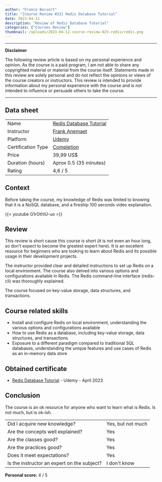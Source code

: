 ```yaml
---
author: "Franco Becvort"
title: "[Course Review #23] Redis Database Tutorial"
date: 2023-04-12
description: "Review of Redis Database Tutorial"
categories: ["Courses Review"]
thumbnail: /uploads/2023-04-12-course-review-023-redis/redis.png
---
```


---

**Disclaimer**

The following review article is based on my personal experience and opinion. As the course is a paid program, I am not able to share any copyrighted material or material from the course itself. Statements made in this review are solely personal and do not reflect the opinions or views of the course creators or instructors. This review is intended to provide information about my personal experience with the course and is not intended to influence or persuade others to take the course.

---

## Data sheet

|                    |                                                                                                   |
| ------------------ | ------------------------------------------------------------------------------------------------- |
| Name               | [Redis Database Tutorial](https://www.udemy.com/course/redis-database-tutorial/)                  |
| Instructor         | [Frank Anemaet](https://www.udemy.com/user/frank-anemaet/)                                        |
| Platform           | [Udemy](https://www.udemy.com/)                                                                   |
| Certification Type | [Completion](https://support.udemy.com/hc/en-us/sections/360011037194-Certificates-of-Completion) |
| Price              | 39,99 US$                                                                                         |
| Duration \(hours\) | Aprox 0.5 (35 minutes)                                                                            |
| Rating             | 4,6 / 5                                                                                           |

## Context

Before taking the course, my knowledge of Redis was limited to knowing that it is a NoSQL database, and a fireship 100 seconds video explanation.

{{< youtube G1rOthIU-uo >}}

## Review

This review is short cause this course is short \(it is not even an hour long, so don't expect to become the greatest expert here\). It is an excellent resource for beginners who are looking to learn about Redis and its possible usage in their development projects.

The instructor provided clear and detailed instructions to set up Redis on a local environment. The course also delved into various options and configurations available in Redis. The Redis command-line interface (redis-cli) was thoroughly explained.

The course focused on key-value storage, data structures, and transactions.

## Course related skills

- Install and configure Redis on local environment, understanding the various options and configurations available
- How to use Redis as a database, including key-value storage, data structures, and transactions
- Exposure to a different paradigm compared to traditional SQL databases, understanding the unique features and use cases of Redis as an in-memory data store

## Obtained certificate

- [Redis Database Tutorial](https://udemy-certificate.s3.amazonaws.com/pdf/UC-aff11d25-86bc-4ff4-99b6-d236a6bb7f4a.pdf) - Udemy - April 2023

## Conclusion

The course is an ok resource for anyone who want to learn what is Redis. Is not much, but is ok-ish.

|                                             |                   |
| ------------------------------------------- | ----------------- |
| Did I acquire new knowledge?                | Yes, but not much |
| Are the concepts well explained?            | Yes               |
| Are the classes good?                       | Yes               |
| Are the practices good?                     | Yes               |
| Does it meet expectations?                  | Yes               |
| Is the instructor an expert on the subject? | I don't know      |

**Personal score:** 4 / 5
